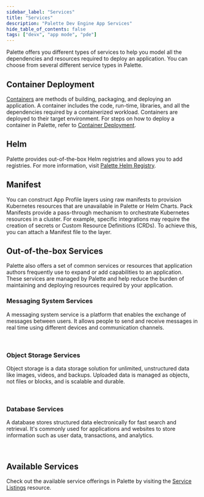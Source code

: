 ```yaml
---
sidebar_label: "Services"
title: "Services"
description: "Palette Dev Engine App Services"
hide_table_of_contents: false
tags: ["devx", "app mode", "pde"]
---
```


Palette offers you different types of services to help you model all the dependencies and resources required to deploy
an application. You can choose from several different service types in Palette.

## Container Deployment

[Containers](https://www.docker.com/resources/what-container/) are methods of building, packaging, and deploying an
application. A container includes the code, run-time, libraries, and all the dependencies required by a containerized
workload. Containers are deployed to their target environment. For steps on how to deploy a container in Palette, refer
to [Container Deployment](../../profiles/app-profiles/create-app-profiles/container-deployment.md).

## Helm

Palette provides out-of-the-box Helm registries and allows you to add registries. For more information, visit
[Palette Helm Registry](../../registries-and-packs/registries/helm-charts.md).

## Manifest

You can construct App Profile layers using raw manifests to provision Kubernetes resources that are unavailable in
Palette or Helm Charts. Pack Manifests provide a pass-through mechanism to orchestrate Kubernetes resources in a
cluster. For example, specific integrations may require the creation of secrets or Custom Resource Definitions (CRDs).
To achieve this, you can attach a Manifest file to the layer.

## Out-of-the-box Services

Palette also offers a set of common services or resources that application authors frequently use to expand or add
capabilities to an application. These services are managed by Palette and help reduce the burden of maintaining and
deploying resources required by your application.

### Messaging System Services

A messaging system service is a platform that enables the exchange of messages between users. It allows people to send
and receive messages in real time using different devices and communication channels.

<br />

### Object Storage Services

Object storage is a data storage solution for unlimited, unstructured data like images, videos, and backups. Uploaded
data is managed as objects, not files or blocks, and is scalable and durable.

<br />

### Database Services

A database stores structured data electronically for fast search and retrieval. It's commonly used for applications and
websites to store information such as user data, transactions, and analytics.

<br />

## Available Services

Check out the available service offerings in Palette by visiting the
[Service Listings](service-listings/service-listings.mdx) resource.
